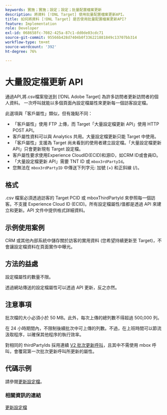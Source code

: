 ```yaml
---
keywords: 實施；實施；設定；設定；批量配置檔案更新
description: 將資料 [!DNL Target] 使用批量配置檔案更新API。
title: 如何將資料 [!DNL Target] 是否使用批量配置檔案更新API?
feature: Implementation
role: Developer
exl-id: 068658fc-7082-425a-87c1-dd0de03cdc71
source-git-commit: 95566b428d7404b0f336221881849c13707bb314
workflow-type: tm+mt
source-wordcount: '392'
ht-degree: 76%

---
```


# 大量設定檔更新 API

通過API,將.csv檔案發送到 [!DNL Adobe Target] 為許多訪問者更新訪問者的個人資料。 一次呼叫就能以多個頁面內設定檔屬性來更新每一個訪客設定檔。

此選項與「客戶屬性」類似，但有幾點不同：

* 「客戶屬性」使用 FTP 上傳，而 Target「大量設定檔更新 API」使用 HTTP POST API。
* 客戶屬性資料可以與 Analytics 共用。大量設定檔更新只能 Target 中使用。
* 「客戶屬性」支援為 Target 尚未看到的使用者建立設定檔。「大量設定檔更新 API」只會更新現有 Target 設定檔。
* 客戶屬性要求使用Experience CloudID(ECID)和源ID，如CRM ID或會員ID。
* 「大量設定檔更新 API」需要 TNT ID 或 `mbox3rdPartyId`。
* 您無法在 `mbox3rdPartyID` 中傳送下列字元: 加號 (+) 和正斜線 (/)。

## 格式

.csv 檔案必須透過訪客的 Target PCID 或 mboxThirdPartyId 來參照每一個訪客。不支援 Experience Cloud ID (ECID)。所有設定檔屬性/值都是透過 API 來建立和更新。API 文件中提供格式詳細資料。

## 示例使用案例

CRM 或其他內部系統中儲存關於訪客的實用資料 (您希望持續更新至 Target)，不會讓設定檔資料在頁面實作中曝光。

## 方法的益處

設定檔屬性的數量不限。

透過網站傳送的設定檔屬性可以透過 API 更新，反之亦然。

## 注意事項

批次檔的大小必須小於 50 MB。此外，每次上傳的總列數不得超過 500,000 列。

在 24 小時期間內，不限制後續批次中可上傳的列數。不過，在上班時間可以節流汲取程序，以確保其他程序的執行效率。

對相同的 thirdPartyIds 採用連續 [V2 批次更新呼叫](https://developers.adobetarget.com/api/#updating-profiles)，且其中不需使用 mbox 呼叫，會覆寫第一次批次更新呼叫所更新的屬性。

## 代碼示例

請參閱[更新設定檔](https://developers.adobetarget.com/api/#updating-profiles)。

### 相關資訊的連結

[更新設定檔](https://developers.adobetarget.com/api/#updating-profiles)
